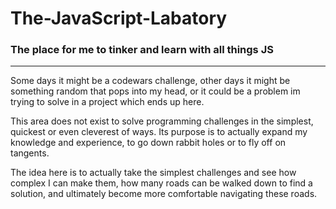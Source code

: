 # The-JavaScript-Labatory
### The place for me to tinker and learn with all things JS
----

Some days it might be a codewars challenge, other days it might be something random that pops into my head, or it could be a problem im trying to solve in a project which ends up here.

This area does not exist to solve programming challenges in the simplest, quickest or even cleverest of ways. Its purpose is to actually expand my knowledge and experience, to go down rabbit holes or to fly off on tangents.

The idea here is to actually take the simplest challenges and see how complex I can make them, how many roads can be walked down to find a solution, and ultimately become more comfortable navigating these roads. 

